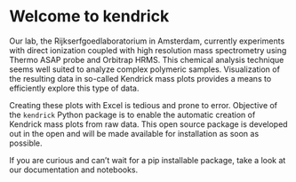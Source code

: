 Welcome to kendrick
================

<!-- WARNING: THIS FILE WAS AUTOGENERATED! DO NOT EDIT! -->

Our lab, the Rijkserfgoedlaboratorium in Amsterdam, currently
experiments with direct ionization coupled with high resolution mass
spectrometry using Thermo ASAP probe and Orbitrap HRMS. This chemical
analysis technique seems well suited to analyze complex polymeric
samples. Visualization of the resulting data in so-called Kendrick mass
plots provides a means to efficiently explore this type of data.

Creating these plots with Excel is tedious and prone to error. Objective
of the `kendrick` Python package is to enable the automatic creation of
Kendrick mass plots from raw data. This open source package is developed
out in the open and will be made available for installation as soon as
possible.

If you are curious and can’t wait for a pip installable package, take a
look at our documentation and notebooks.
